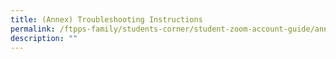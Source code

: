 ```yaml
---
title: (Annex) Troubleshooting Instructions
permalink: /ftpps-family/students-corner/student-zoom-account-guide/annex-troubleshooting-instructions/
description: ""
---
```

